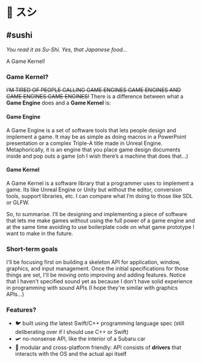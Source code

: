 # 🍣 スシ
#sushi
----
_You read it as Su-Shi. Yes, that Japanese food…_

A Game Kernel!

### Game Kernel?
~~I’M TIRED OF PEOPLE CALLING GAME ENGINES GAME ENGINES AND GAME ENGINES GAME ENGINES!~~ There is a difference between what a **Game Engine** does and a **Game Kernel** is:

#### Game Engine
A Game Engine is a set of software tools that lets people design and implement a game. It may be as simple as doing macros in a PowerPoint presentation or a complex Triple-A title made in Unreal Engine. Metaphorically, it is an engine that you place game design documents inside and pop outs a game (oh I wish there’s a machine that does that…)

#### Game Kernel
A Game Kernel is a software library that a programmer uses to implement a game. Its like Unreal Engine or Unity but without the editor, conversion tools, support libraries, etc. I can compare what I’m doing to those like SDL or GLFW.

So, to summarise. I’ll be designing and implementing a piece of software that lets me make games without using the full power of a game engine and at the same time avoiding to use boilerplate code on what game prototype I want to make in the future.

### Short-term goals
I'll be focusing first on building a skeleton API for application, window, graphics, and input management. Once the initial specifications for those things are set, I'll be moving onto improving and adding features. Notice that I haven't specified sound yet as because I don't have solid experience in programming with sound APIs (I hope they're similar with graphics APIs...)

### Features?

- 🐦 built using *the* latest Swift/C++ programming language spec (still deliberating over if I should use C++ or Swift)
- 🛩 no-nonsense API, like the interior of a Subaru car
- 🍱 modular and cross-platform friendly: API consists of **drivers** that interacts with the OS and the actual api itself
